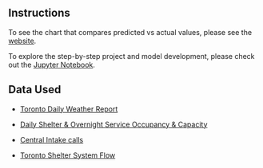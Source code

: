 ## Instructions

To see the chart that compares predicted vs actual values, please see the [website](https://demand-predictor.netlify.app/).

To explore the step-by-step project and model development, please check out the [Jupyter Notebook](https://github.com/pendovka/Toronto-Shelter-Traffic/blob/main/Shelter-Demand-Predictor.ipynb).


## Data Used

- [Toronto Daily Weather Report](https://climate.weather.gc.ca/climate_data/daily_data_e.html?StationID=51459/) 

- [Daily Shelter & Overnight Service Occupancy & Capacity](https://open.toronto.ca/dataset/daily-shelter-overnight-service-occupancy-capacity/)

- [Central Intake calls](https://open.toronto.ca/dataset/central-intake-calls/)

- [Toronto Shelter System Flow](https://open.toronto.ca/dataset/toronto-shelter-system-flow/) 
